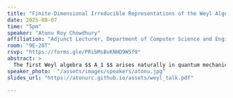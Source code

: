 ```yaml
---
title: "Finite-Dimensional Irreducible Representations of the Weyl Algebra in Characteristic $$p>0$$"
date: 2025-08-07
time: "5pm"
speaker: "Atonu Roy Chowdhury"
affiliation: "Adjunct Lecturer, Department of Computer Science and Engineering, School of Data and Sciences, BRAC University"
room: "9E-20T"
rsvp: "https://forms.gle/PRibMsBvKNHD9W5f9"
abstract: >
  The first Weyl algebra $$ A_1 $$ arises naturally in quantum mechanics as the algebra generated by position and momentum operators, satisfying the canonical commutation relation $$ [∂,x]=1 $$. In characteristic zero, this algebra admits no nontrivial finite-dimensional representations. In contrast, over a field of characteristic $$ p>0$$, $$A_1 $$ has a much richer structure: it admits a large center and possesses many finite-dimensional irreducible representations. In this talk, we describe how these representations can be classified by central characters, and how their dimensions are governed by algebraic properties of the center.
speaker_photo:  "/assets/images/speakers/atonu.jpg"
slides_url: "https://atonurc.github.io/assets/weyl_talk.pdf"

---
```

